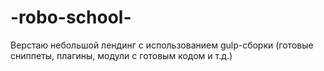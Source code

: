 # -robo-school-
Верстаю небольшой лендинг с использованием gulp-сборки (готовые сниппеты, плагины, модули с готовым кодом и т.д.)
